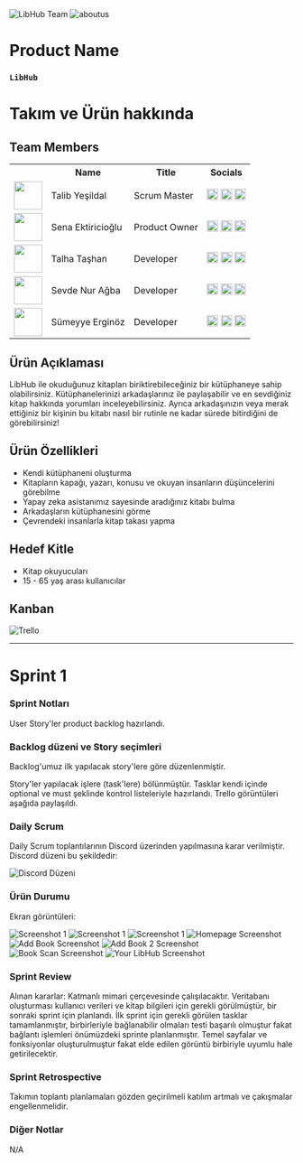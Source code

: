 <!DOCTYPE html>
<html lang="tr">
<head>
    <meta charset="UTF-8">
    <meta name="viewport" content="width=device-width, initial-scale=1.0">
</head>
<body>

<img src="readmeassets/logo.png" alt="LibHub Team">
<img src="readmeassets/aboutus.png" alt="aboutus">

<h1>Product Name</h1>
<h3><code>LibHub</code></h3>

<h1>Takım ve Ürün hakkında</h1>
<h2>Team Members</h2>

<table>
    <tr>
        <th></th>
        <th>Name</th>
        <th>Title</th>
        <th>Socials</th>
    </tr>
    <tr>
        <td><img src="readmeassets/memberpics/talib.png" width="50" height="50" /></td>
        <td>Talib Yeşildal</td>
        <td>Scrum Master</td>
        <td>
            <a href="https://github.com/bavsimus" target="_blank"><img src="readmeassets/socials/github.png" width="20" height="20"/></a>
            <a href="https://www.linkedin.com/in/talibyesildal/" target="_blank"><img src="readmeassets/socials/linkedin.png" width="20" height="20" /></a>
            <a href="https://www.instagram.com/talibyesildal/" target="_blank"><img src="readmeassets/socials/instagram.png" width="20" height="20" /></a>
        </td>
    </tr>
    <tr>
        <td><img src="readmeassets/memberpics/sena.png" width="50" height="50" /></td>
        <td>Sena Ektiricioğlu</td>
        <td>Product Owner</td>
        <td>
            <a href="https://github.com/SenaEktr" target="_blank"><img src="readmeassets/socials/github.png" width="20" height="20"/></a>
            <a href="https://www.linkedin.com/in/sena-ektiricioğlu/" target="_blank"><img src="readmeassets/socials/linkedin.png" width="20" height="20" /></a>
            <a href="https://www.instagram.com/senaektiricioglu/" target="_blank"><img src="readmeassets/socials/instagram.png" width="20" height="20" /></a>
        </td>
    </tr>
    <tr>
        <td><img src="readmeassets/memberpics/talha.png" width="50" height="50" /></td>
        <td>Talha Taşhan</td>
        <td>Developer</td>
        <td>
            <a href="https://github.com/talhatashan" target="_blank"><img src="readmeassets/socials/github.png" width="20" height="20"/></a>
            <a href="https://www.linkedin.com/in/talhatashan" target="_blank"><img src="readmeassets/socials/linkedin.png" width="20" height="20" /></a>
            <a href="https://www.instagram.com/talhatashan/" target="_blank"><img src="readmeassets/socials/instagram.png" width="20" height="20" /></a>
        </td>
    </tr>
    <tr>
        <td><img src="readmeassets/memberpics/sevde.png" width="50" height="50" /></td>
        <td>Sevde Nur Ağba</td>
        <td>Developer</td>
        <td>
            <a href="https://github.com/" target="_blank"><img src="readmeassets/socials/github.png" width="20" height="20"/></a>
            <a href="https://www.linkedin.com/in/" target="_blank"><img src="readmeassets/socials/linkedin.png" width="20" height="20" /></a>
            <a href="https://www.instagram.com/" target="_blank"><img src="readmeassets/socials/instagram.png" width="20" height="20" /></a>
        </td>
    </tr>
    <tr>
        <td><img src="readmeassets/memberpics/sümeyye.png" width="50" height="50" /></td>
        <td>Sümeyye Erginöz</td>
        <td>Developer</td>
        <td>
            <a href="https://github.com/sumeyyerginoz" target="_blank"><img src="readmeassets/socials/github.png" width="20" height="20"/></a>
            <a href="https://www.linkedin.com/in/sümeyye-erginöz-" target="_blank"><img src="readmeassets/socials/linkedin.png" width="20" height="20" /></a>
            <a href="https://www.instagram.com/sum_erginoz" target="_blank"><img src="readmeassets/socials/instagram.png" width="20" height="20" /></a>
        </td>
    </tr>
</table>

<h2>Ürün Açıklaması</h2>
<p>LibHub ile okuduğunuz kitapları biriktirebileceğiniz bir kütüphaneye sahip olabilirsiniz. Kütüphanelerinizi arkadaşlarınız ile paylaşabilir ve en sevdiğiniz kitap hakkında yorumları inceleyebilirsiniz. Ayrıca arkadaşınızın veya merak ettiğiniz bir kişinin bu kitabı nasıl bir rutinle ne kadar sürede bitirdiğini de görebilirsiniz!</p>

<h2>Ürün Özellikleri</h2>
<ul>
    <li>Kendi kütüphaneni oluşturma</li>
    <li>Kitapların kapağı, yazarı, konusu ve okuyan insanların düşüncelerini görebilme</li>
    <li>Yapay zeka asistanımız sayesinde aradığınız kitabı bulma</li>
    <li>Arkadaşların kütüphanesini görme</li>
    <li>Çevrendeki insanlarla kitap takası yapma</li>
</ul>

<h2>Hedef Kitle</h2>
<ul>
    <li>Kitap okuyucuları</li>
    <li>15 - 65 yaş arası kullanıcılar</li>
</ul>

<h2>Kanban</h2>
<img src="readmeassets/sprint1/kanban1.png" alt="Trello">

<hr>

<h1>Sprint 1</h1>

<h3>Sprint Notları</h3>
<p>User Story'ler product backlog hazırlandı.</p>

<h3>Backlog düzeni ve Story seçimleri</h3>
<p>Backlog'umuz ilk yapılacak story'lere göre düzenlenmiştir.</p>
<p>Story'ler yapılacak işlere (task'lere) bölünmüştür. Tasklar kendi içinde optional ve must şeklinde kontrol listeleriyle hazırlandı. Trello görüntüleri aşağıda paylaşıldı.</p>

<h3>Daily Scrum</h3>
<p>Daily Scrum toplantılarının Discord üzerinden yapılmasına karar verilmiştir. Discord düzeni bu şekildedir:</p>
<img src="readmeassets/sprint1/discord1.png" alt="Discord Düzeni">

<h3>Ürün Durumu</h3>
<p>Ekran görüntüleri:</p>
<img src="readmeassets/sprint1/ss/login1.jpeg" alt="Screenshot 1">
<img src="readmeassets/sprint1/ss/login2.jpeg" alt="Screenshot 1">
<img src="readmeassets/sprint1/ss/login3.jpeg" alt="Screenshot 1">
<img src="readmeassets/sprint1/ss/hompage.jpeg" alt="Homepage Screenshot">
<img src="readmeassets/sprint1/ss/addbook.jpeg" alt="Add Book Screenshot">
<img src="readmeassets/sprint1/ss/adbook2.jpeg" alt="Add Book 2 Screenshot">
<img src="readmeassets/sprint1/ss/bookscan.jpeg" alt="Book Scan Screenshot">
<img src="readmeassets/sprint1/ss/yourlibhub.jpeg" alt="Your LibHub Screenshot">

<h3>Sprint Review</h3>
<p>Alınan kararlar: Katmanlı mimari çerçevesinde çalışılacaktır. Veritabanı oluşturması kullanıcı verileri ve kitap bilgileri için gerekli görülmüştür, bir sonraki sprint için planlandı. İlk sprint için gerekli görülen tasklar tamamlanmıştır, birbirleriyle bağlanabilir olmaları testi başarılı olmuştur fakat bağlantı işlemleri önümüzdeki sprinte planlanmıştır. Temel sayfalar ve fonksiyonlar oluşturulmuştur fakat elde edilen görüntü birbiriyle uyumlu hale getirilecektir.</p>

<h3>Sprint Retrospective</h3>
<p>Takımın toplantı planlamaları gözden geçirilmeli katılım artmalı ve çakışmalar engellenmelidir.</p>

<h3>Diğer Notlar</h3>
<p>N/A</p>

</body>
</html>
